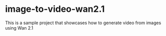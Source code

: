 # image-to-video-wan2.1
This is a sample project that showcases how to generate video from images using Wan 2.1
